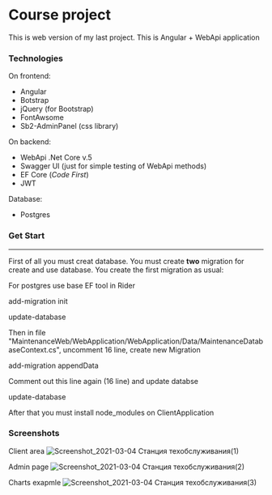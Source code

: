 # Course project

This is web version of my last project. This is Angular + WebApi application

### Technologies

On frontend:
* Angular
* Botstrap
* jQuery (for Bootstrap)
* FontAwsome
* Sb2-AdminPanel (css library)
	
On backend:
* WebApi .Net Core v.5
* Swagger UI (just for simple testing of WebApi methods)
* EF Core (_Code_ _First_)
* JWT
	
Database:
* Postgres
	
### Get Start
-----------------------------------

First of all you must creat database.
You must create **two** migration for create and use database.
You create the first migration as usual:

For postgres use base EF tool in Rider

add-migration init

update-database

Then in file "MaintenanceWeb/WebApplication/WebApplication/Data/MaintenanceDatabaseContext.cs", uncomment 16 line, create new Migration

add-migration appendData

Comment out this line again (16 line) and update databse

update-database

After that you must install node_modules on ClientApplication

### Screenshots

Client area
![Screenshot_2021-03-04 Станция техобслуживания(1)](https://user-images.githubusercontent.com/60642588/109949727-60999e00-7ce4-11eb-95dc-1d67fae9ec70.png)

Admin page
![Screenshot_2021-03-04 Станция техобслуживания(2)](https://user-images.githubusercontent.com/60642588/109949726-5f687100-7ce4-11eb-95b3-1599f2ce8861.png)

Charts exapmle
![Screenshot_2021-03-04 Станция техобслуживания(3)](https://user-images.githubusercontent.com/60642588/109949730-61323480-7ce4-11eb-825d-121bde91bf62.png)
